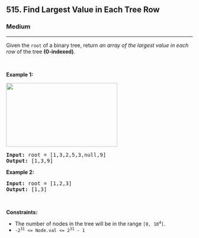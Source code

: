 <h2>515. Find Largest Value in Each Tree Row</h2><h3>Medium</h3><hr><div><p>Given the <code>root</code> of a binary tree, return <em>an array of the largest value in each row</em> of the tree <strong>(0-indexed)</strong>.</p>

<p>&nbsp;</p>
<p><strong>Example 1:</strong></p>
<img alt="" src="https://assets.leetcode.com/uploads/2020/08/21/largest_e1.jpg" style="width: 300px; height: 172px;">
<pre><strong>Input:</strong> root = [1,3,2,5,3,null,9]
<strong>Output:</strong> [1,3,9]
</pre>

<p><strong>Example 2:</strong></p>

<pre><strong>Input:</strong> root = [1,2,3]
<strong>Output:</strong> [1,3]
</pre>

<p>&nbsp;</p>
<p><strong>Constraints:</strong></p>

<ul>
	<li>The number of nodes in the tree will be in the range <code>[0, 10<sup>4</sup>]</code>.</li>
	<li><code>-2<sup>31</sup> &lt;= Node.val &lt;= 2<sup>31</sup> - 1</code></li>
</ul>
</div>
